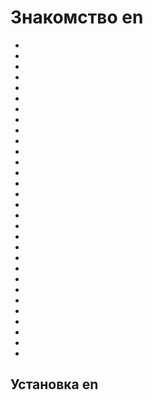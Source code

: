 # Знакомство en

-
-

-
-
-
-

-
-

-
-
-
-

-
-

-
-
-
-

-
-

-
-
-
-

-
-

-
-
-
-

## Установка en
